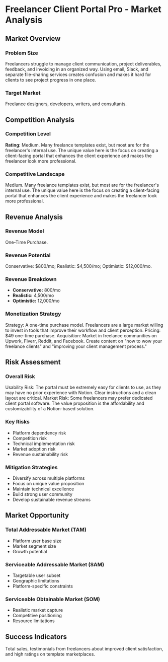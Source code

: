 # Freelancer Client Portal Pro - Market Analysis

## Market Overview

### Problem Size
Freelancers struggle to manage client communication, project deliverables, feedback, and invoicing in an organized way. Using email, Slack, and separate file-sharing services creates confusion and makes it hard for clients to see project progress in one place.

### Target Market
Freelance designers, developers, writers, and consultants.

## Competition Analysis

### Competition Level
**Rating:** Medium. Many freelance templates exist, but most are for the freelancer's internal use. The unique value here is the focus on creating a client-facing portal that enhances the client experience and makes the freelancer look more professional.

### Competitive Landscape
Medium. Many freelance templates exist, but most are for the freelancer's internal use. The unique value here is the focus on creating a client-facing portal that enhances the client experience and makes the freelancer look more professional.

## Revenue Analysis

### Revenue Model
One-Time Purchase.

### Revenue Potential
Conservative: $800/mo; Realistic: $4,500/mo; Optimistic: $12,000/mo.

### Revenue Breakdown
- **Conservative:** 800/mo
- **Realistic:** 4,500/mo
- **Optimistic:** 12,000/mo

### Monetization Strategy
Strategy: A one-time purchase model. Freelancers are a large market willing to invest in tools that improve their workflow and client perception. Pricing: $49 one-time purchase. Acquisition: Market in freelance communities on Upwork, Fiverr, Reddit, and Facebook. Create content on "how to wow your freelance clients" and "improving your client management process."

## Risk Assessment

### Overall Risk
Usability Risk: The portal must be extremely easy for clients to use, as they may have no prior experience with Notion. Clear instructions and a clean layout are critical. Market Risk: Some freelancers may prefer dedicated client portal software. The value proposition is the affordability and customizability of a Notion-based solution.

### Key Risks
- Platform dependency risk
- Competition risk
- Technical implementation risk
- Market adoption risk
- Revenue sustainability risk

### Mitigation Strategies
- Diversify across multiple platforms
- Focus on unique value proposition
- Maintain technical excellence
- Build strong user community
- Develop sustainable revenue streams

## Market Opportunity

### Total Addressable Market (TAM)
- Platform user base size
- Market segment size
- Growth potential

### Serviceable Addressable Market (SAM)
- Targetable user subset
- Geographic limitations
- Platform-specific constraints

### Serviceable Obtainable Market (SOM)
- Realistic market capture
- Competitive positioning
- Resource limitations

## Success Indicators
Total sales, testimonials from freelancers about improved client satisfaction, and high ratings on template marketplaces.
